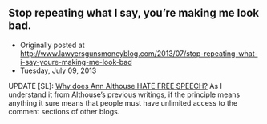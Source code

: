 ## Stop repeating what I say, you’re making me look bad.

 * Originally posted at http://www.lawyersgunsmoneyblog.com/2013/07/stop-repeating-what-i-say-youre-making-me-look-bad
 * Tuesday, July 09, 2013

UPDATE [SL]: [Why does Ann Althouse HATE FREE SPEECH?](http://lawyersgunsmon.wpengine.com/2011/03/a-brief-note-on-comment-moderation) As I understand it from Althouse’s previous writings, if the principle means anything it sure means that people must have unlimited access to the comment sections of other blogs.